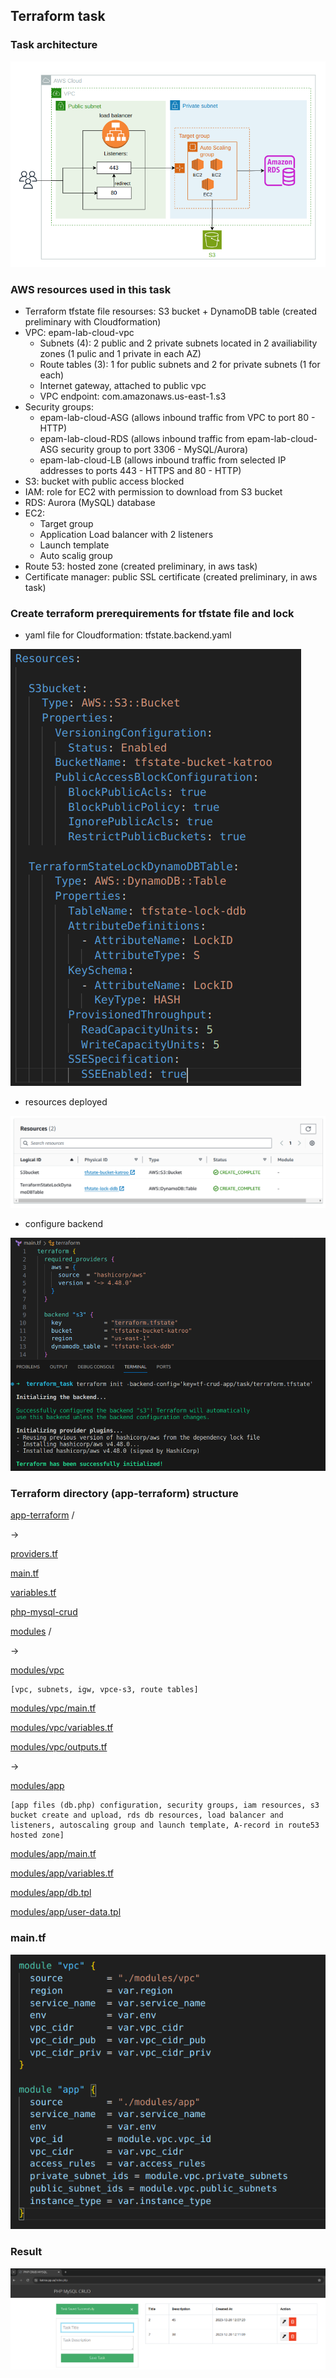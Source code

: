 ## Terraform task

### Task architecture

![Alt text](<pics/Screenshot from 2023-10-25 13-22-10.png>)

### AWS resources used in this task

- Terraform tfstate file resourses: S3 bucket + DynamoDB table (created preliminary with Cloudformation)
- VPC: epam-lab-cloud-vpc
    - Subnets (4): 2 public and 2 private subnets located in 2 availiability zones (1 pulic and 1 private in each AZ)
    - Route tables (3): 1 for public subnets and 2 for private subnets (1 for each)
    - Internet gateway, attached to public vpc
    - VPC endpoint: com.amazonaws.us-east-1.s3
- Security groups: 
    - epam-lab-cloud-ASG (allows inbound traffic from VPC to port 80 - HTTP)
    - epam-lab-cloud-RDS (allows inbound traffic from epam-lab-cloud-ASG security group to port 3306 - MySQL/Aurora)
    - epam-lab-cloud-LB (allows inbound traffic from selected IP addresses to ports 443 - HTTPS and 80 - HTTP)
- S3: bucket with public access blocked
- IAM: role for EC2 with permission to download from S3 bucket
- RDS: Aurora (MySQL) database
- EC2:
    - Target group
    - Application Load balancer with 2 listeners
    - Launch template
    - Auto scalig group
- Route 53: hosted zone (created preliminary, in aws task)
- Certificate manager: public SSL certificate (created preliminary, in aws task)

### Create terraform prerequirements for tfstate file and lock

- yaml file for Cloudformation: tfstate.backend.yaml

![Alt text](<pics/Screenshot from 2023-12-15 11-59-01.png>)

- resources deployed

![Alt text](<pics/Screenshot from 2023-12-15 12-01-08.png>)

- configure backend

![Alt text](<pics/Screenshot from 2023-12-15 12-17-43.png>)

### Terraform directory (app-terraform) structure

[app-terraform](app-terraform) /

->

[providers.tf](app-terraform/providers.tf)

[main.tf](app-terraform/main.tf)

[variables.tf](app-terraform/variables.tf)

[php-mysql-crud](app-terraform/php-mysql-crud)

[modules](app-terraform/modules) /

->

[modules/vpc](app-terraform/modules/vpc) 

    [vpc, subnets, igw, vpce-s3, route tables]

[modules/vpc/main.tf](app-terraform/modules/vpc/main.tf)

[modules/vpc/variables.tf](app-terraform/modules/vpc/variables.tf)

[modules/vpc/outputs.tf](app-terraform/modules/vpc/outputs.tf)

->

[modules/app](app-terraform/modules/app)  

    [app files (db.php) configuration, security groups, iam resources, s3 bucket create and upload, rds db resources, load balancer and listeners, autoscaling group and launch template, A-record in route53 hosted zone]

[modules/app/main.tf](app-terraform/modules/app/main.tf)

[modules/app/variables.tf](app-terraform/modules/app/variables.tf)

[modules/app/db.tpl](app-terraform/modules/app/db.tpl)

[modules/app/user-data.tpl](app-terraform/modules/app/user-data.tpl)

### main.tf

![Alt text](<pics/Screenshot from 2023-12-20 14-37-17.png>)

### Result

![Alt text](<pics/Screenshot from 2023-12-20 14-34-06.png>)






















